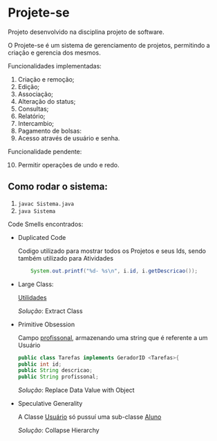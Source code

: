# Projete-se
Projeto desenvolvido na disciplina projeto de software.

O Projete-se é um sistema de gerenciamento de projetos, permitindo a criação e gerencia dos mesmos.

Funcionalidades implementadas:

1) Criação e remoção;
2) Edição;
3) Associação;
4) Alteração do status;
5) Consultas;
6) Relatório;
7) Intercambio;
8) Pagamento de bolsas:
9) Acesso através de usuário e senha.

Funcionalidade pendente:

10) Permitir operações de undo e redo.

## Como rodar o sistema:

1. ```javac Sistema.java```
2. ```java Sistema```

Code Smells encontrados:

* Duplicated Code
    
    Codigo utilizado para mostrar todos os Projetos e seus Ids, sendo também utilizado para Atividades

    ```Java
        System.out.printf("%d- %s\n", i.id, i.getDescricao());
    ```

* Large Class:

    [Utilidades](/Funcionalidades/Utilidades.java/)

    *Solução*: Extract Class
    
* Primitive Obsession

    Campo [profissonal](/Classes/Tarefas.java), armazenando uma string que é referente a um Usuário
    ```Java
    public class Tarefas implements GeradorID <Tarefas>{
    public int id;
    public String descricao;
    public String profissonal;
    ```

    *Solução*: Replace Data Value with Object

* Speculative Generality
    
    A Classe [Usuário](/Classes/Usuario.java) só pussuí uma sub-classe [Aluno](/Classes/Aluno.java)
    
    *Solução*: Collapse Hierarchy

 
